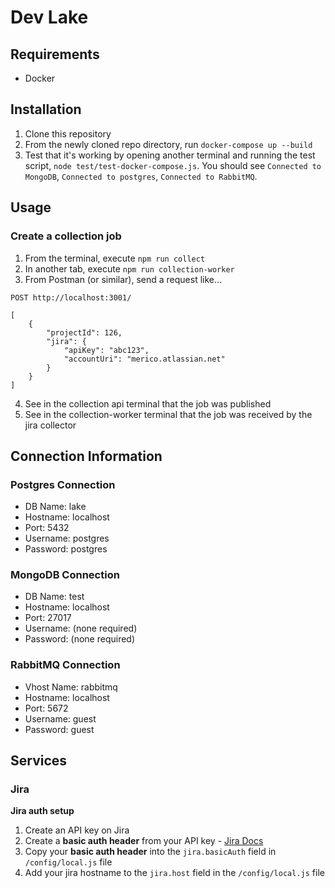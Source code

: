 # Dev Lake

## Requirements

- Docker

## Installation

1. Clone this repository
2. From the newly cloned repo directory, run `docker-compose up --build`
3. Test that it's working by opening another terminal and running the test script, `node test/test-docker-compose.js`. You should see `Connected to MongoDB`, `Connected to postgres`,  `Connected to RabbitMQ`.

## Usage

### Create a collection job

1. From the terminal, execute `npm run collect`
2. In another tab, execute `npm run collection-worker`
3. From Postman (or similar), send a request like...
```
POST http://localhost:3001/

[
    {
        "projectId": 126,
        "jira": {
            "apiKey": "abc123",
            "accountUri": "merico.atlassian.net"
        }
    }
]
```
4. See in the collection api terminal that the job was published
5. See in the collection-worker terminal that the job was received by the jira collector

## Connection Information

### Postgres Connection

- DB Name: lake
- Hostname: localhost
- Port: 5432
- Username: postgres
- Password: postgres

### MongoDB Connection

- DB Name: test
- Hostname: localhost
- Port: 27017
- Username: (none required)
- Password: (none required)

### RabbitMQ Connection

- Vhost Name: rabbitmq
- Hostname: localhost
- Port: 5672
- Username: guest
- Password: guest

## Services

### Jira

__Jira auth setup__

1. Create an API key on Jira
3. Create a __basic auth header__ from your API key - [Jira Docs](https://developer.atlassian.com/cloud/jira/platform/basic-auth-for-rest-apis/#supply-basic-auth-headers)
3. Copy your __basic auth header__ into the `jira.basicAuth` field in `/config/local.js` file
4. Add your jira hostname to the `jira.host` field in the `/config/local.js` file
